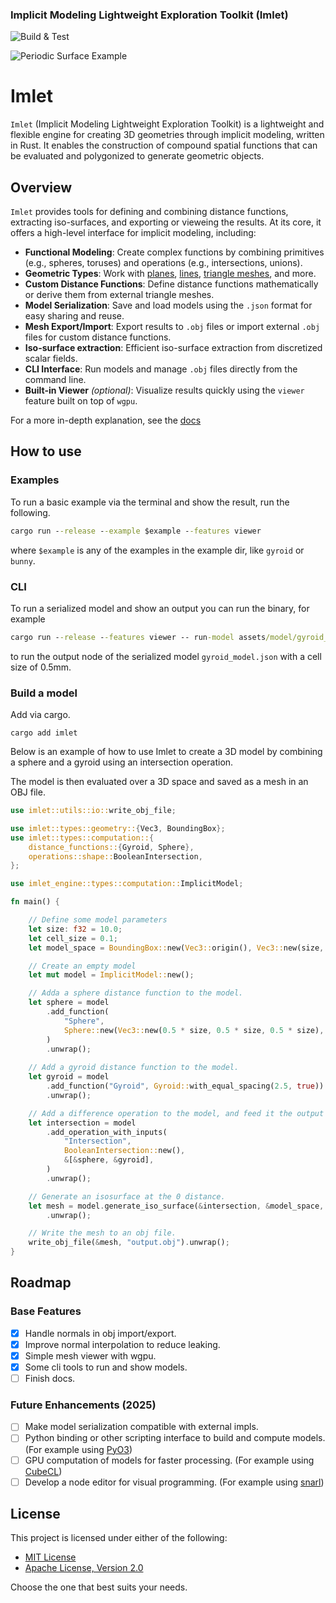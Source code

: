 ### Implicit Modeling Lightweight Exploration Toolkit (Imlet)

![Build & Test](https://github.com/joelhi/implicit-rs/actions/workflows/rust.yml/badge.svg)

![Periodic Surface Example](media/examples.png)

 # Imlet

 `Imlet` (Implicit Modeling Lightweight Exploration Toolkit) is a lightweight and flexible engine for creating 3D geometries through implicit modeling, written in Rust. 
 It enables the construction of compound spatial functions that can be evaluated and polygonized to generate geometric objects.

 ## Overview

 `Imlet` provides tools for defining and combining distance functions, extracting iso-surfaces, and exporting or vieweing the results. At its core, it offers a high-level interface for implicit modeling, including:

 - **Functional Modeling**: Create complex functions by combining primitives (e.g., spheres, toruses) and operations (e.g., intersections, unions).
 - **Geometric Types**: Work with [planes](crate::types::geometry::Plane), [lines](crate::types::geometry::Line), [triangle meshes](crate::types::geometry::Mesh), and more.
 - **Custom Distance Functions**: Define distance functions mathematically or derive them from external triangle meshes.
 - **Model Serialization**: Save and load models using the `.json` format for easy sharing and reuse.
 - **Mesh Export/Import**: Export results to `.obj` files or import external `.obj` files for custom distance functions.
 - **Iso-surface extraction**: Efficient iso-surface extraction from discretized scalar fields.
 - **CLI Interface**: Run models and manage `.obj` files directly from the command line.
 - **Built-in Viewer** *(optional)*: Visualize results quickly using the `viewer` feature built on top of `wgpu`.

 For a more in-depth explanation, see the [docs]()

## How to use

### Examples

To run a basic example via the terminal and show the result, run the following.

```cmd
cargo run --release --example $example --features viewer
```

where `$example` is any of the examples in the example dir, like `gyroid` or `bunny`.

### CLI

To run a serialized model and show an output you can run the binary, for example

```cmd
cargo run --release --features viewer -- run-model assets/model/gyroid_model.json Output 0.5 --show
```

to run the output node of the serialized model `gyroid_model.json` with a cell size of 0.5mm.

### Build a model

Add via cargo.

```
cargo add imlet
```
 
Below is an example of how to use Imlet to create a 3D model by combining a sphere and a gyroid using an intersection operation.

The model is then evaluated over a 3D space and saved as a mesh in an OBJ file.

 ```rust
 use imlet::utils::io::write_obj_file;

 use imlet::types::geometry::{Vec3, BoundingBox};
 use imlet::types::computation::{
     distance_functions::{Gyroid, Sphere},
     operations::shape::BooleanIntersection,
 };

 use imlet_engine::types::computation::ImplicitModel;

 fn main() {

     // Define some model parameters
     let size: f32 = 10.0;
     let cell_size = 0.1;
     let model_space = BoundingBox::new(Vec3::origin(), Vec3::new(size, size, size));

     // Create an empty model
     let mut model = ImplicitModel::new();

     // Adda a sphere distance function to the model.
     let sphere = model
         .add_function(
             "Sphere",
             Sphere::new(Vec3::new(0.5 * size, 0.5 * size, 0.5 * size), 0.45 * size),
         )
         .unwrap();
     
     // Add a gyroid distance function to the model.
     let gyroid = model
         .add_function("Gyroid", Gyroid::with_equal_spacing(2.5, true))
         .unwrap();

     // Add a difference operation to the model, and feed it the output of the sphere and gyroid distance functions.
     let intersection = model
         .add_operation_with_inputs(
             "Intersection",
             BooleanIntersection::new(),
             &[&sphere, &gyroid],
         )
         .unwrap();

     // Generate an isosurface at the 0 distance.
     let mesh = model.generate_iso_surface(&intersection, &model_space, cell_size)
         .unwrap();

     // Write the mesh to an obj file.
     write_obj_file(&mesh, "output.obj").unwrap();
 }
 ```

## Roadmap

### Base Features
- [x] Handle normals in obj import/export.
- [x] Improve normal interpolation to reduce leaking.
- [x] Simple mesh viewer with wgpu.
- [x] Some cli tools to run and show models.
- [ ] Finish docs.

### Future Enhancements (2025)
- [ ] Make model serialization compatible with external impls.
- [ ] Python binding or other scripting interface to build and compute models. (For example using [PyO3](https://github.com/PyO3/pyo3))
- [ ] GPU computation of models for faster processing. (For example using [CubeCL](https://github.com/tracel-ai/cubecl))
- [ ] Develop a node editor for visual programming. (For example using [snarl](https://github.com/zakarumych/egui-snarl))

## License

This project is licensed under either of the following:

- [MIT License](LICENSE-MIT) 
- [Apache License, Version 2.0](LICENSE-APACHE)

Choose the one that best suits your needs.